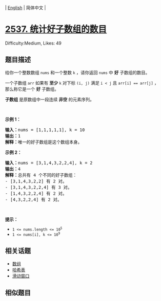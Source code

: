 
| [English](README_EN.md) | 简体中文 |

# [2537. 统计好子数组的数目](https://leetcode.cn/problems/count-the-number-of-good-subarrays/)
Difficulty:Medium, Likes: 49

## 题目描述

<p>给你一个整数数组 <code>nums</code>&nbsp;和一个整数 <code>k</code>&nbsp;，请你返回 <code>nums</code>&nbsp;中 <strong>好</strong>&nbsp;子数组的数目。</p>

<p>一个子数组 <code>arr</code>&nbsp;如果有 <strong>至少</strong>&nbsp;<code>k</code>&nbsp;对下标 <code>(i, j)</code>&nbsp;满足 <code>i &lt; j</code>&nbsp;且 <code>arr[i] == arr[j]</code>&nbsp;，那么称它是一个 <strong>好</strong>&nbsp;子数组。</p>

<p><strong>子数组</strong>&nbsp;是原数组中一段连续 <strong>非空</strong>&nbsp;的元素序列。</p>

<p>&nbsp;</p>

<p><strong>示例 1：</strong></p>

<pre><b>输入：</b>nums = [1,1,1,1,1], k = 10
<b>输出：</b>1
<b>解释：</b>唯一的好子数组是这个数组本身。
</pre>

<p><strong>示例 2：</strong></p>

<pre><b>输入：</b>nums = [3,1,4,3,2,2,4], k = 2
<b>输出：</b>4
<b>解释：</b>总共有 4 个不同的好子数组：
- [3,1,4,3,2,2] 有 2 对。
- [3,1,4,3,2,2,4] 有 3 对。
- [1,4,3,2,2,4] 有 2 对。
- [4,3,2,2,4] 有 2 对。
</pre>

<p>&nbsp;</p>

<p><strong>提示：</strong></p>

<ul>
	<li><code>1 &lt;= nums.length &lt;= 10<sup>5</sup></code></li>
	<li><code>1 &lt;= nums[i], k &lt;= 10<sup>9</sup></code></li>
</ul>


## 相关话题

- [数组](https://leetcode.cn/tag/array/)
- [哈希表](https://leetcode.cn/tag/hash-table/)
- [滑动窗口](https://leetcode.cn/tag/sliding-window/)

## 相似题目

